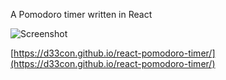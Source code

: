 A Pomodoro timer written in React

![Screenshot](http://res.cloudinary.com/dyqqt0ksz/image/upload/v1503894644/pomodoro_rknrhn.png)

[https://d33con.github.io/react-pomodoro-timer/](https://d33con.github.io/react-pomodoro-timer/)
